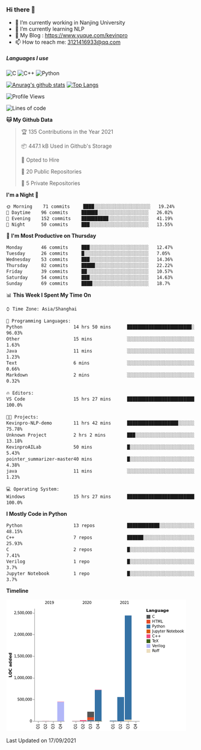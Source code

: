 ### Hi there 👋

- 🔭 I’m currently working in Nanjing University
- 🌱 I’m currently learning NLP
- 👯 My Blog : https://www.yuque.com/kevinpro
- 📫 How to reach me: 3121416933@qq.com

##### Languages I use
![C](https://img.shields.io/badge/-C-000000?style=flat&logo=c)
![C++](https://img.shields.io/badge/-C++-000000?style=flat&logo=c%2B%2B)
![Python](https://img.shields.io/badge/-Python-000000?style=flat&logo=python)

[![Anurag's github stats](https://github-readme-stats.vercel.app/api?username=Ricardokevins)](https://github.com/anuraghazra/github-readme-stats)
[![Top Langs](https://github-readme-stats.vercel.app/api/top-langs/?username=Ricardokevins)](https://github.com/anuraghazra/github-readme-stats)

<!--START_SECTION:waka-->
![Profile Views](http://img.shields.io/badge/Profile%20Views-1-blue)

![Lines of code](https://img.shields.io/badge/From%20Hello%20World%20I%27ve%20Written-4.4%20million%20lines%20of%20code-blue)

**🐱 My Github Data** 

> 🏆 135 Contributions in the Year 2021
 > 
> 📦 447.1 kB Used in Github's Storage 
 > 
> 💼 Opted to Hire
 > 
> 📜 20 Public Repositories 
 > 
> 🔑 5 Private Repositories  
 > 
**I'm a Night 🦉** 

```text
🌞 Morning    71 commits     ████░░░░░░░░░░░░░░░░░░░░░   19.24% 
🌆 Daytime    96 commits     ██████░░░░░░░░░░░░░░░░░░░   26.02% 
🌃 Evening    152 commits    ██████████░░░░░░░░░░░░░░░   41.19% 
🌙 Night      50 commits     ███░░░░░░░░░░░░░░░░░░░░░░   13.55%

```
📅 **I'm Most Productive on Thursday** 

```text
Monday       46 commits     ███░░░░░░░░░░░░░░░░░░░░░░   12.47% 
Tuesday      26 commits     █░░░░░░░░░░░░░░░░░░░░░░░░   7.05% 
Wednesday    53 commits     ███░░░░░░░░░░░░░░░░░░░░░░   14.36% 
Thursday     82 commits     █████░░░░░░░░░░░░░░░░░░░░   22.22% 
Friday       39 commits     ██░░░░░░░░░░░░░░░░░░░░░░░   10.57% 
Saturday     54 commits     ███░░░░░░░░░░░░░░░░░░░░░░   14.63% 
Sunday       69 commits     ████░░░░░░░░░░░░░░░░░░░░░   18.7%

```


📊 **This Week I Spent My Time On** 

```text
⌚︎ Time Zone: Asia/Shanghai

💬 Programming Languages: 
Python                   14 hrs 50 mins      ████████████████████████░   96.03% 
Other                    15 mins             ░░░░░░░░░░░░░░░░░░░░░░░░░   1.63% 
Java                     11 mins             ░░░░░░░░░░░░░░░░░░░░░░░░░   1.23% 
Text                     6 mins              ░░░░░░░░░░░░░░░░░░░░░░░░░   0.66% 
Markdown                 2 mins              ░░░░░░░░░░░░░░░░░░░░░░░░░   0.32%

🔥 Editors: 
VS Code                  15 hrs 27 mins      █████████████████████████   100.0%

🐱‍💻 Projects: 
Kevinpro-NLP-demo        11 hrs 42 mins      ███████████████████░░░░░░   75.78% 
Unknown Project          2 hrs 2 mins        ███░░░░░░░░░░░░░░░░░░░░░░   13.18% 
KevinproAILab            50 mins             █░░░░░░░░░░░░░░░░░░░░░░░░   5.43% 
pointer_summarizer-master40 mins             █░░░░░░░░░░░░░░░░░░░░░░░░   4.38% 
java                     11 mins             ░░░░░░░░░░░░░░░░░░░░░░░░░   1.23%

💻 Operating System: 
Windows                  15 hrs 27 mins      █████████████████████████   100.0%

```

**I Mostly Code in Python** 

```text
Python                   13 repos            ████████████░░░░░░░░░░░░░   48.15% 
C++                      7 repos             ██████░░░░░░░░░░░░░░░░░░░   25.93% 
C                        2 repos             █░░░░░░░░░░░░░░░░░░░░░░░░   7.41% 
Verilog                  1 repo              █░░░░░░░░░░░░░░░░░░░░░░░░   3.7% 
Jupyter Notebook         1 repo              █░░░░░░░░░░░░░░░░░░░░░░░░   3.7%

```


**Timeline**

![Chart not found](https://raw.githubusercontent.com/Ricardokevins/Ricardokevins/master/charts/bar_graph.png) 


 Last Updated on 17/09/2021
<!--END_SECTION:waka-->
